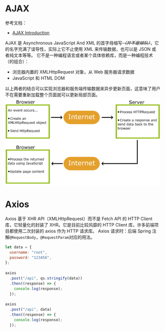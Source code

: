 
# AJAX
参考文档：

- [AJAX Introduction](https://www.w3schools.com/xml/ajax_intro.asp)

AJAX 是 Asynchronous JavaScript And XML 的首字母缩写~~_（并不是球队）_~~，它的名字充满了误导性，实际上它不止使用 XML 来传输数据，也可以是 JSON 或者纯文本等等。
它不是一种编程语言或者某个具体依赖库，而是一种编程技术（的组合）：

- 浏览器内置的 XMLHttpRequest 对象，从 Web 服务器请求数据
- JavaScript 和 HTML DOM

以上两者的结合可以实现浏览器和服务端传输数据来异步更新页面，这意味了用户不在需要重新加载整个页面就可以更新局部页面。
![image.png](./../assets/1710602657295-30bfbceb-4699-49ff-bbf7-68c1a2840fd4.png)


# Axios
Axios 基于 XHR API（XMLHttpRequest）而不是 Fetch API 的 HTTP Client 库，它轻量化的封装了 XHR。它是目前比较风靡的 HTTP Client 库，许多前端项目都使用二次封装的 axios 作为 HTTP 请求库。
Axios 请求时：后端 Spring 注解`@RequestBody`，`@RequestParam`对应的用法。
```javascript
let data = {
  username: "root",
  password: "123456",
};

axios
  .post("/api", qs.stringify(data))
  .then((response) => {
    console.log(response);
  });

axios
  .post("/api", data)
  .then((response) => {
    console.log(response);
  });
```
